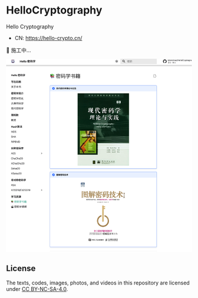 # HelloCryptography
Hello Cryptography

- CN: https://hello-crypto.cn/


🚧 施工中...


![screenshot](/assets/screenshot.png)


## License

The texts, codes, images, photos, and videos in this repository are licensed under [CC BY-NC-SA-4.0](https://creativecommons.org/licenses/by-nc-sa/4.0/).
